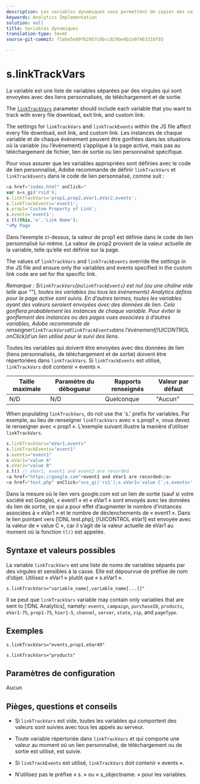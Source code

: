 ```yaml
---
description: Les variables dynamiques vous permettent de copier des valeurs d’une variable vers une autre sans entrer les valeurs complètes à plusieurs reprises dans les demandes d’image sur votre site.
keywords: Analytics Implementation
solution: null
title: Variables dynamiques
translation-type: tm+mt
source-git-commit: f1ebe5e89f62957c8bcc829be4b1a97463210f93

---
```



# s.linkTrackVars

La variable est une liste de variables séparées par des virgules qui sont envoyées avec des liens personnalisés, de téléchargement et de sortie.

The [`linkTrackVars`](https://docs.adobe.com/content/help/en/analytics/implementation/javascript-implementation/variables-analytics-reporting/config-var/s-linktrackvars.html) parameter should include each variable that you want to track with every file download, exit link, and custom link.

The settings for `linkTrackVars` and `linkTrackEvents` within the JS file affect every file download, exit link, and custom link. Les instances de chaque variable et de chaque événement peuvent être gonflées dans les situations où la variable (ou l’événement) s’applique à la page active, mais pas au téléchargement de fichier, lien de sortie ou lien personnalisé spécifique.

Pour vous assurer que les variables appropriées sont définies avec le code de lien personnalisé, Adobe recommande de définir `linkTrackVars` et `linkTrackEvents` dans le code de lien personnalisé, comme suit :

```js
<a href="index.html" onClick=" 
var s=s_gi('rsid'); 
s.linkTrackVars='prop1,prop2,eVar1,eVar2,events'; 
s.linkTrackEvents='event1'; 
s.prop1='Custom Property of Link'; 
s.events='event1'; 
s.tl(this,'o','Link Name'); 
">My Page 
```

Dans l’exemple ci-dessus, la valeur de prop1 est définie dans le code de lien personnalisé lui-même. La valeur de prop2 provient de la valeur actuelle de la variable, telle qu’elle est définie sur la page.

The values of `linkTrackVars` and `linkTrackEvents` override the settings in the JS file and ensure only the variables and events specified in the custom link code are set for the specific link.

*Remarque : Si`linkTrackVars`(ou`linkTrackEvents`) est nul (ou une chaîne vide telle que ""), toutes les variables (ou tous les événements) Analytics définis pour la page active sont suivis. En d’autres termes, toutes les variables ayant des valeurs seraient envoyées avec des données de lien. Cela gonflera probablement les instances de chaque variable. Pour éviter le gonflement des instances ou des pages vues associées à d’autres variables, Adobe recommande de renseigner`linkTrackVars`et`linkTrackEvents`dans l’événement[!UICONTROL onClick]d’un lien utilisé pour le suivi des liens.*

Toutes les variables qui doivent être envoyées avec des données de lien (liens personnalisés, de téléchargement et de sortie) doivent être répertoriées dans `linkTrackVars`. Si `linkTrackEvents` est utilisé, `linkTrackVars` doit contenir « events ».

| Taille maximale | Paramètre du débogueur | Rapports renseignés | Valeur par défaut |
|---|---|---|---|
| N/D | N/D | Quelconque | "Aucun" |

When populating `linkTrackVars`, do not use the 's.' prefix for variables. Par exemple, au lieu de renseigner `linkTrackVars` avec « s.prop1 », vous devez le renseigner avec « prop1 ». L’exemple suivant illustre la manière d’utiliser `linkTrackVars`.

```js
s.linkTrackVars="eVar1,events" 
s.linkTrackEvents="event1" 
s.events="event1" 
s.eVar1="value A" 
s.eVar2="value B" 
s.t() // eVar1, event1 and event2 are recorded 
<a href="https://google.com">event1 and eVar1 are recorded</a> 
<a href="test.php" onClick="s=s_gi('rs1');s.eVar1='value C';s.events='';s.tl(this,'o')">eVar1 is recorded</a> 
```

Dans la mesure où le lien vers google.com est un lien de sortie (sauf si votre société est Google), « event1 » et « eVar1 » sont envoyés avec les données du lien de sortie, ce qui a pour effet d’augmenter le nombre d’instances associées à « eVar1 » et le nombre de déclenchements de « event1 ». Dans le lien pointant vers [!DNL test.php], [!UICONTROL eVar1] est envoyée avec la valeur de « value C », car il s’agit de la valeur actuelle de eVar1 au moment où la fonction `tl()` est appelée.

## Syntaxe et valeurs possibles

La variable `linkTrackVars` est une liste de noms de variables séparés par des virgules et sensibles à la casse. Elle est dépourvue de préfixe de nom d’objet. Utilisez « eVar1 » plutôt que « s.eVar1 ».

```
s.linkTrackVars="variable_name[,variable_name[...]]"
```

Il se peut que `linkTrackVars` variable may contain only variables that are sent to [!DNL Analytics], namely: `events`, `campaign`, `purchaseID`, `products`, `eVar1-75`, `prop1-75`, `hier1-5`, `channel`, `server`, `state`, `zip`, and `pageType`.

## Exemples

```
s.linkTrackVars="events,prop1,eVar49"
```

```
s.linkTrackVars="products"
```

## Paramètres de configuration

Aucun

## Pièges, questions et conseils

* Si `linkTrackVars` est vide, toutes les variables qui comportent des valeurs sont suivies avec tous les appels au serveur.
* Toute variable répertoriée dans `linkTrackVars` et qui comporte une valeur au moment où un lien personnalisé, de téléchargement ou de sortie est utilisé, est suivie.
* Si `linkTrackEvents` est utilisé, `linkTrackVars` doit contenir « events ».

* N’utilisez pas le préfixe « s. » ou « s_objectname. » pour les variables.
